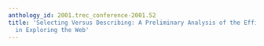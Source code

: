 ```yaml
---
anthology_id: 2001.trec_conference-2001.52
title: 'Selecting Versus Describing: A Preliminary Analysis of the Efficacy of Categories
  in Exploring the Web'
---
```

